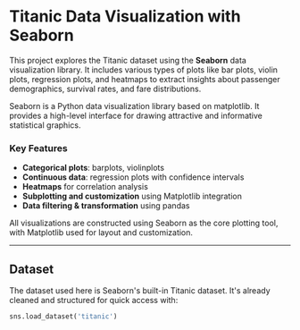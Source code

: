 # Titanic Data Visualization with Seaborn

This project explores the Titanic dataset using the **Seaborn** data visualization library. It includes various types of plots like bar plots, violin plots, regression plots, and heatmaps to extract insights about passenger demographics, survival rates, and fare distributions.

Seaborn is a Python data visualization library based on matplotlib. It provides a high-level interface for drawing attractive and informative statistical graphics.

### Key Features
- **Categorical plots**: barplots, violinplots
- **Continuous data**: regression plots with confidence intervals
- **Heatmaps** for correlation analysis
- **Subplotting and customization** using Matplotlib integration
- **Data filtering & transformation** using pandas

All visualizations are constructed using Seaborn as the core plotting tool, with Matplotlib used for layout and customization.

---

## Dataset
The dataset used here is Seaborn's built-in Titanic dataset. It's already cleaned and structured for quick access with:
```python
sns.load_dataset('titanic')
